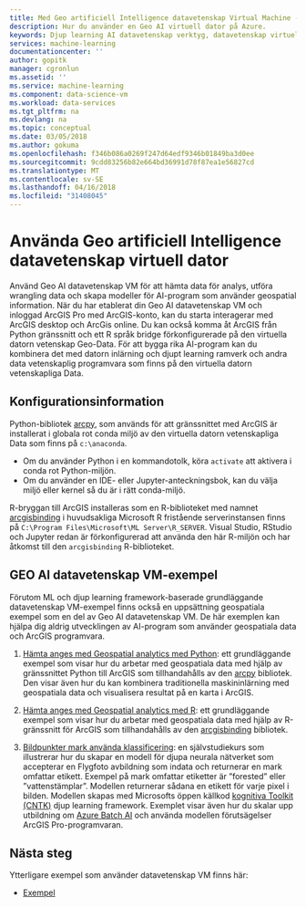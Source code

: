```yaml
---
title: Med Geo artificiell Intelligence datavetenskap Virtual Machine - Azure | Microsoft Docs
description: Hur du använder en Geo AI virtuell dator på Azure.
keywords: Djup learning AI datavetenskap verktyg, datavetenskap virtuell dator, geospatiala analytics
services: machine-learning
documentationcenter: ''
author: gopitk
manager: cgronlun
ms.assetid: ''
ms.service: machine-learning
ms.component: data-science-vm
ms.workload: data-services
ms.tgt_pltfrm: na
ms.devlang: na
ms.topic: conceptual
ms.date: 03/05/2018
ms.author: gokuma
ms.openlocfilehash: f346b086a0269f247d64edf9346b01849ba3d0ee
ms.sourcegitcommit: 9cdd83256b82e664bd36991d78f87ea1e56827cd
ms.translationtype: MT
ms.contentlocale: sv-SE
ms.lasthandoff: 04/16/2018
ms.locfileid: "31408045"
---
```

# <a name="using-the-geo-artificial-intelligence-data-science-virtual-machine"></a>Använda Geo artificiell Intelligence datavetenskap virtuell dator

Använd Geo AI datavetenskap VM för att hämta data för analys, utföra wrangling data och skapa modeller för AI-program som använder geospatial information. När du har etablerat din Geo AI datavetenskap VM och inloggad ArcGIS Pro med ArcGIS-konto, kan du starta interagerar med ArcGIS desktop och ArcGis online. Du kan också komma åt ArcGIS från Python gränssnitt och ett R språk bridge förkonfigurerade på den virtuella datorn vetenskap Geo-Data. För att bygga rika AI-program kan du kombinera det med datorn inlärning och djupt learning ramverk och andra data vetenskaplig programvara som finns på den virtuella datorn vetenskapliga Data.  


## <a name="configuration-details"></a>Konfigurationsinformation

Python-bibliotek [arcpy](http://pro.arcgis.com/en/pro-app/arcpy/main/arcgis-pro-arcpy-reference.htm), som används för att gränssnittet med ArcGIS är installerat i globala rot conda miljö av den virtuella datorn vetenskapliga Data som finns på ```c:\anaconda```. 

- Om du använder Python i en kommandotolk, köra ```activate``` att aktivera i conda rot Python-miljön. 
- Om du använder en IDE- eller Jupyter-anteckningsbok, kan du välja miljö eller kernel så du är i rätt conda-miljö. 

R-bryggan till ArcGIS installeras som en R-biblioteket med namnet [arcgisbinding](https://github.com/R-ArcGIS/r-bridge) i huvudsakliga Microsoft R fristående serverinstansen finns på ```C:\Program Files\Microsoft\ML Server\R_SERVER```. Visual Studio, RStudio och Jupyter redan är förkonfigurerad att använda den här R-miljön och har åtkomst till den ```arcgisbinding``` R-biblioteket. 


## <a name="geo-ai-data-science-vm-samples"></a>GEO AI datavetenskap VM-exempel

Förutom ML och djup learning framework-baserade grundläggande datavetenskap VM-exempel finns också en uppsättning geospatiala exempel som en del av Geo AI datavetenskap VM. De här exemplen kan hjälpa dig aldrig utvecklingen av AI-program som använder geospatiala data och ArcGIS programvara. 


1. [Hämta anges med Geospatial analytics med Python](https://github.com/Azure/DataScienceVM/blob/master/Notebooks/ArcGIS/Python%20walkthrough%20ArcGIS%20Data%20analysis%20and%20ML.ipynb): ett grundläggande exempel som visar hur du arbetar med geospatiala data med hjälp av gränssnittet Python till ArcGIS som tillhandahålls av den [arcpy](http://pro.arcgis.com/en/pro-app/arcpy/main/arcgis-pro-arcpy-reference.htm) bibliotek. Den visar även hur du kan kombinera traditionella maskininlärning med geospatiala data och visualisera resultat på en karta i ArcGIS. 

2. [Hämta anges med Geospatial analytics med R](https://github.com/Azure/DataScienceVM/blob/master/Notebooks/ArcGIS/R%20walkthrough%20ArcGIS%20Data%20analysis%20and%20ML.ipynb): ett grundläggande exempel som visar hur du arbetar med geospatiala data med hjälp av R-gränssnitt för ArcGIS som tillhandahålls av den [arcgisbinding](https://github.com/R-ArcGIS/r-bridge) bibliotek. 

3. [Bildpunkter mark använda klassificering](https://github.com/Azure/pixel_level_land_classification): en självstudiekurs som illustrerar hur du skapar en modell för djupa neurala nätverket som accepterar en Flygfoto avbildning som indata och returnerar en mark omfattar etikett. Exempel på mark omfattar etiketter är ”forested” eller ”vattenstämplar”. Modellen returnerar sådana en etikett för varje pixel i bilden. Modellen skapas med Microsofts öppen källkod [kognitiva Toolkit (CNTK)](https://www.microsoft.com/en-us/cognitive-toolkit/) djup learning framework. Exemplet visar även hur du skalar upp utbildning om [Azure Batch AI](https://docs.microsoft.com/azure/batch-ai/) och använda modellen förutsägelser ArcGIS Pro-programvaran. 


## <a name="next-steps"></a>Nästa steg

Ytterligare exempel som använder datavetenskap VM finns här:

* [Exempel](dsvm-samples-and-walkthroughs.md)

